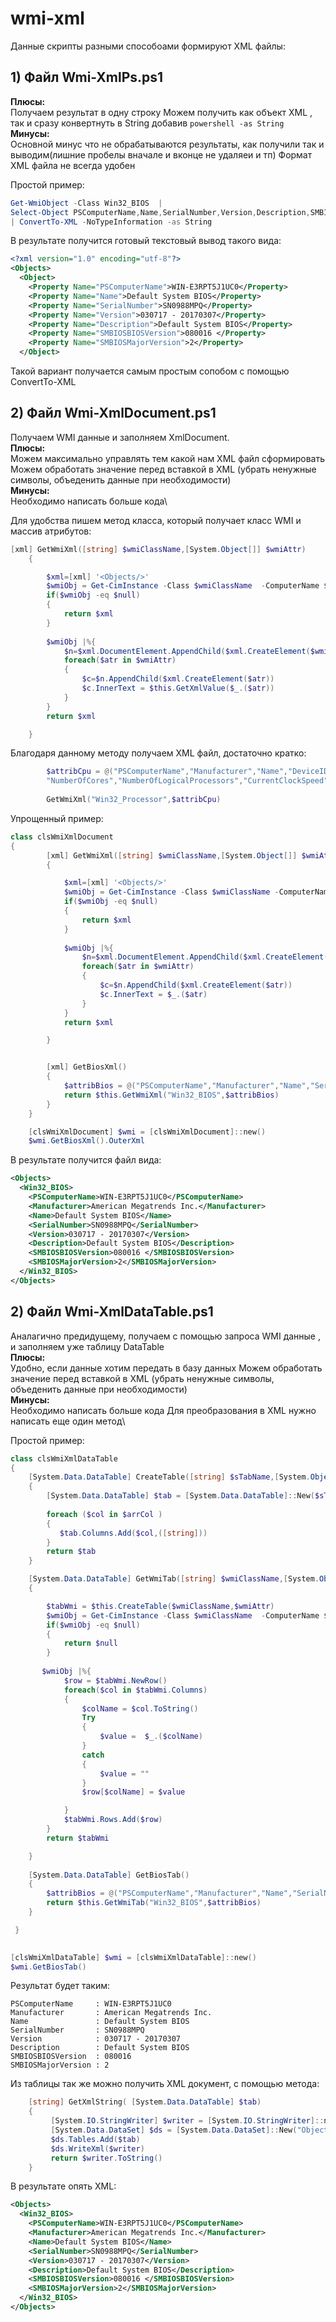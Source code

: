 # wmi-xml

Данные скрипты разными способоами формируют XML файлы:

## 1) Файл **Wmi-XmlPs.ps1**
**Плюсы:**\
    Получаем результат в одну строку
    Можем получить как объект XML , так и сразу конвертнуть в String добавив ```powershell -as String ``` \
**Минусы:**\
    Основной минус что не обрабатываются результаты, как получили так и выводим(лишние пробелы вначале и вконце не удаляеи и тп)
    Формат XML файла не всегда удобен

Простой пример:

```powershell
Get-WmiObject -Class Win32_BIOS  | 
Select-Object PSComputerName,Name,SerialNumber,Version,Description,SMBIOSBIOSVersion,SMBIOSMajorVersion
| ConvertTo-XML -NoTypeInformation -as String
```
В результате получится готовый текстовый вывод такого вида:
```xml
<?xml version="1.0" encoding="utf-8"?>
<Objects>
  <Object>
    <Property Name="PSComputerName">WIN-E3RPT5J1UC0</Property>
    <Property Name="Name">Default System BIOS</Property>
    <Property Name="SerialNumber">SN0988MPQ</Property>
    <Property Name="Version">030717 - 20170307</Property>
    <Property Name="Description">Default System BIOS</Property>
    <Property Name="SMBIOSBIOSVersion">080016 </Property>
    <Property Name="SMBIOSMajorVersion">2</Property>
  </Object>
```
Такой вариант получается самым простым сопобом с помощью  ConvertTo-XML

## 2) Файл **Wmi-XmlDocument.ps1**
Получаем WMI данные и заполняем  XmlDocument.\
**Плюсы:**\
  Можем максимально управлять тем какой нам XML файл сформировать
  Можем обработать значение перед вставкой в XML (убрать ненужные символы, объеденить данные при необходимости)\
**Минусы:**\
  Необходимо написать больше кода\

Для удобства пишем метод класса, который получает класс WMI и массив атрибутов:
```powershell
[xml] GetWmiXml([string] $wmiClassName,[System.Object[]] $wmiAttr)
    {

        $xml=[xml] '<Objects/>'
        $wmiObj = Get-CimInstance -Class $wmiClassName  -ComputerName $this.strComputerName | Select-Object $wmiAttr
        if($wmiObj -eq $null)
        {
            return $xml
        }
       
        $wmiObj |%{
            $n=$xml.DocumentElement.AppendChild($xml.CreateElement($wmiClassName))
            foreach($atr in $wmiAttr)
            {
                $c=$n.AppendChild($xml.CreateElement($atr))
                $c.InnerText = $this.GetXmlValue($_.($atr))
            }
        }
        return $xml

    }
```
Благодаря данному методу  получаем XML файл, достаточно кратко:
```powershell
        $attribCpu = @("PSComputerName","Manufacturer","Name","DeviceID",
        "NumberOfCores","NumberOfLogicalProcessors","CurrentClockSpeed","L2CacheSize","L3CacheSize")
        
        GetWmiXml("Win32_Processor",$attribCpu)
```
        
Упрощенный пример:
```powershell
class clsWmiXmlDocument
{
        [xml] GetWmiXml([string] $wmiClassName,[System.Object[]] $wmiAttr)
        {

            $xml=[xml] '<Objects/>'
            $wmiObj = Get-CimInstance -Class $wmiClassName -ComputerName  $env:COMPUTERNAME  | Select-Object $wmiAttr
            if($wmiObj -eq $null)
            {
                return $xml
            }
       
            $wmiObj |%{
                $n=$xml.DocumentElement.AppendChild($xml.CreateElement($wmiClassName))
                foreach($atr in $wmiAttr)
                {
                    $c=$n.AppendChild($xml.CreateElement($atr))
                    $c.InnerText = $_.($atr)
                }
            }
            return $xml

        }


        [xml] GetBiosXml()
        {
            $attribBios = @("PSComputerName","Manufacturer","Name","SerialNumber","Version","Description","SMBIOSBIOSVersion","SMBIOSMajorVersion")
            return $this.GetWmiXml("Win32_BIOS",$attribBios)
        }
    }

    [clsWmiXmlDocument] $wmi = [clsWmiXmlDocument]::new()
    $wmi.GetBiosXml().OuterXml

```
В результате получится файл вида:
```xml
<Objects>
  <Win32_BIOS>
    <PSComputerName>WIN-E3RPT5J1UC0</PSComputerName>
    <Manufacturer>American Megatrends Inc.</Manufacturer>
    <Name>Default System BIOS</Name>
    <SerialNumber>SN0988MPQ</SerialNumber>
    <Version>030717 - 20170307</Version>
    <Description>Default System BIOS</Description>
    <SMBIOSBIOSVersion>080016 </SMBIOSBIOSVersion>
    <SMBIOSMajorVersion>2</SMBIOSMajorVersion>
  </Win32_BIOS>
</Objects>

```
## 2) Файл **Wmi-XmlDataTable.ps1**

Аналагично предидущему, получаем с помощью запроса WMI данные , и заполняем уже таблицу DataTable\
**Плюсы:**\
  Удобно, если данные хотим передать в базу данных
  Можем обработать значение перед вставкой в XML (убрать ненужные символы, объеденить данные при необходимости)\
**Минусы:**\
  Необходимо написать больше кода
  Для преобразования в XML нужно написать еще один метод\
  
Простой пример:
```powershell
class clsWmiXmlDataTable
{
    [System.Data.DataTable] CreateTable([string] $sTabName,[System.Object[]] $arrCol)
    {
        [System.Data.DataTable] $tab = [System.Data.DataTable]::New($sTabName)
 
        foreach ($col in $arrCol ) 
        {
           $tab.Columns.Add($col,([string]))
        }
        return $tab
    }

    [System.Data.DataTable] GetWmiTab([string] $wmiClassName,[System.Object[]] $wmiAttr)
    {

        $tabWmi = $this.CreateTable($wmiClassName,$wmiAttr)
        $wmiObj = Get-CimInstance -Class $wmiClassName  -ComputerName $env:COMPUTERNAME | Select-Object $wmiAttr
        if($wmiObj -eq $null)
        {
            return $null
        }
       
       $wmiObj |%{
            $row = $tabWmi.NewRow()
            foreach($col in $tabWmi.Columns)
            {
                $colName = $col.ToString()
                Try
                {
                    $value =  $_.($colName)
                }
                catch
                {
                    $value = ""
                }
                $row[$colName] = $value

            }
            $tabWmi.Rows.Add($row)
        }
        return $tabWmi

    }
    
    [System.Data.DataTable] GetBiosTab()
    {
        $attribBios = @("PSComputerName","Manufacturer","Name","SerialNumber","Version","Description","SMBIOSBIOSVersion","SMBIOSMajorVersion")
        return $this.GetWmiTab("Win32_BIOS",$attribBios)
    }

 }

 
[clsWmiXmlDataTable] $wmi = [clsWmiXmlDataTable]::new()
$wmi.GetBiosTab()
```

Результат будет таким:
```
PSComputerName     : WIN-E3RPT5J1UC0
Manufacturer       : American Megatrends Inc.
Name               : Default System BIOS
SerialNumber       : SN0988MPQ
Version            : 030717 - 20170307
Description        : Default System BIOS
SMBIOSBIOSVersion  : 080016 
SMBIOSMajorVersion : 2
```

Из таблицы так же можно получить XML документ, с помощью метода:
```powershell
    [string] GetXmlString( [System.Data.DataTable] $tab)
    {
         [System.IO.StringWriter] $writer = [System.IO.StringWriter]::new()
         [System.Data.DataSet] $ds = [System.Data.DataSet]::New("Objects")
         $ds.Tables.Add($tab)
         $ds.WriteXml($writer)
         return $writer.ToString()
    }
```

В результате опять XML:
```xml
<Objects>
  <Win32_BIOS>
    <PSComputerName>WIN-E3RPT5J1UC0</PSComputerName>
    <Manufacturer>American Megatrends Inc.</Manufacturer>
    <Name>Default System BIOS</Name>
    <SerialNumber>SN0988MPQ</SerialNumber>
    <Version>030717 - 20170307</Version>
    <Description>Default System BIOS</Description>
    <SMBIOSBIOSVersion>080016 </SMBIOSBIOSVersion>
    <SMBIOSMajorVersion>2</SMBIOSMajorVersion>
  </Win32_BIOS>
</Objects>
```
